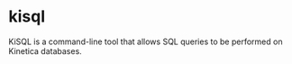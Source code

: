 # kisql
KiSQL is a command-line tool that allows SQL queries to be performed on Kinetica databases.
